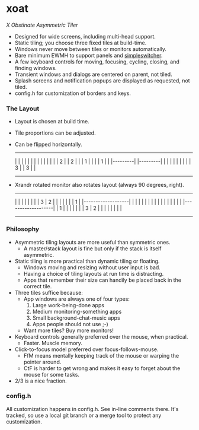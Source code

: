 xoat
====

*X Obstinate Asymmetric Tiler*

* Designed for wide screens, including multi-head support.
* Static tiling; you choose three fixed tiles at build-time.
* Windows never move between tiles or monitors automatically.
* Bare minimum EWMH to support panels and [simpleswitcher](https://github.com/seanpringle/simpleswitcher).
* A few keyboard controls for moving, focusing, cycling, closing, and finding windows.
* Transient windows and dialogs are centered on parent, not tiled.
* Splash screens and notification popups are displayed as requested, not tiled.
* config.h for customization of borders and keys.

### The Layout

* Layout is chosen at build time.
* Tile proportions can be adjusted.
* Can be flipped horizontally.

	---------------------------------     ---------------------------------
	|                     |         |     |         |                     |
	|                     |         |     |         |                     |
	|                     |    2    |     |    2    |                     |
	|          1          |         |     |         |           1         |
	|                     |---------|     |---------|                     |
	|                     |         |     |         |                     |
	|                     |    3    |     |    3    |                     |
	---------------------------------     ---------------------------------

* Xrandr rotated monitor also rotates layout (always 90 degrees, right).

	---------------------     ---------------------
	|                   |     |       |           |
	|                   |     |   3   |     2     |
	|                   |     |       |           |
	|         1         |     |-------------------|
	|                   |     |                   |
	|                   |     |                   |
	|                   |     |                   |
	|                   |     |                   |
	|-------------------|     |         1         |
	|       |           |     |                   |
	|   3   |     2     |     |                   |
	|       |           |     |                   |
	---------------------     ---------------------

### Philosophy

* Asymmetric tiling layouts are more useful than symmetric ones.
	* A master/stack layout is fine but only if the stack is itself asymmetric.
* Static tiling is more practical than dynamic tiling or floating.
	* Windows moving and resizing without user input is bad.
	* Having a choice of tiling layouts at run time is distracting.
	* Apps that remember their size can handily be placed back in the correct tile.
* Three tiles suffice because:
	* App windows are always one of four types:
		1. Large work-being-done apps
		2. Medium monitoring-something apps
		3. Small background-chat-music apps
		4. Apps people should not use ;-)
	* Want more tiles? Buy more monitors!
* Keyboard controls generally preferred over the mouse, when practical.
	* Faster. Muscle memory.
* Click-to-focus model preferred over focus-follows-mouse.
	* FfM means mentally keeping track of the mouse or warping the pointer around.
	* CtF is harder to get wrong and makes it easy to forget about the mouse for some tasks.
* 2/3 is a nice fraction.

### config.h

All customization happens in config.h. See in-line comments there. It's tracked, so use a local git branch or a merge tool to protect any customization.

















